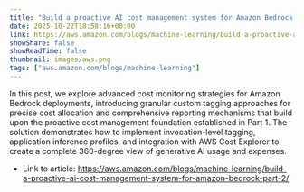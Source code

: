```yaml
---
title: "Build a proactive AI cost management system for Amazon Bedrock – Part 2"
date: 2025-10-22T18:58:16+00:00
link: https://aws.amazon.com/blogs/machine-learning/build-a-proactive-ai-cost-management-system-for-amazon-bedrock-part-2/
showShare: false
showReadTime: false
thumbnail: images/aws.png
tags: ["aws.amazon.com/blogs/machine-learning"]
---
```

In this post, we explore advanced cost monitoring strategies for Amazon Bedrock deployments, introducing granular custom tagging approaches for precise cost allocation and comprehensive reporting mechanisms that build upon the proactive cost management foundation established in Part 1. The solution demonstrates how to implement invocation-level tagging, application inference profiles, and integration with AWS Cost Explorer to create a complete 360-degree view of generative AI usage and expenses.

- Link to article: https://aws.amazon.com/blogs/machine-learning/build-a-proactive-ai-cost-management-system-for-amazon-bedrock-part-2/